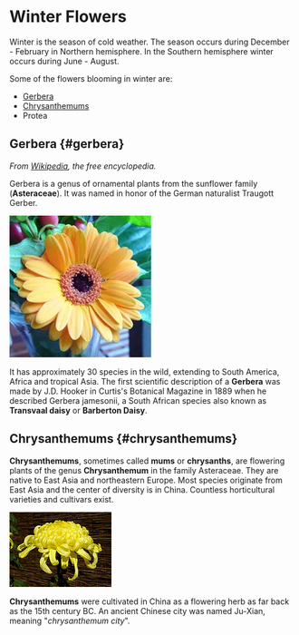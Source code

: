 # Winter Flowers
Winter is the season of cold weather. The season occurs during December - February in Northern hemisphere.
In the Southern hemisphere winter occurs during June - August. 

Some of the flowers blooming in winter are: 
- <a href="#gerbera">Gerbera</a>
- <a href="#chrysanthemums">Chrysanthemums</a>
- Protea


## Gerbera {#gerbera}
*From [Wikipedia](https://www.wikipedia.org/), the free encyclopedia.*

Gerbera is a genus of ornamental plants from the sunflower family (**Asteraceae**). It was named in honor of the German naturalist Traugott Gerber.

![Gerbera flower](../images/Gerbera.jpg)

It has approximately 30 species in the wild, extending to South America, Africa and tropical Asia.
The first scientific description of a **Gerbera** was made by J.D. Hooker in Curtis's Botanical Magazine in 1889 when he described Gerbera jamesonii, a South African species also known as **Transvaal daisy** or **Barberton Daisy**.


## Chrysanthemums {#chrysanthemums}
**Chrysanthemums**, sometimes called **mums** or **chrysanths**, are flowering plants of the genus **Chrysanthemum** in the family Asteraceae.
They are native to East Asia and northeastern Europe. Most species originate from East Asia and the center of diversity is in China. Countless horticultural varieties and cultivars exist.

![Chrysanthemums flower](../images/Chrysanthemums.jpg)

**Chrysanthemums** were cultivated in China as a flowering herb as far back as the 15th century BC. An ancient Chinese city was named Ju-Xian, meaning "*chrysanthemum city*".